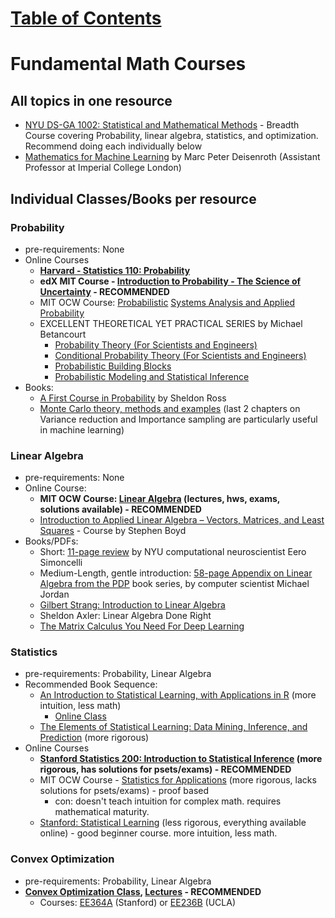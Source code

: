 # [Table of Contents](/ML-Brain-Resources)

# Fundamental Math Courses

## All topics in one resource
  * [NYU DS-GA 1002: Statistical and Mathematical Methods](https://cims.nyu.edu/~cfgranda/pages/DSGA1002_fall15/index.html) - Breadth Course covering Probability, linear algebra, statistics, and optimization. Recommend doing each individually below
  * [Mathematics for Machine Learning](https://mml-book.github.io/) by Marc Peter Deisenroth (Assistant Professor at Imperial College London)

## Individual Classes/Books per resource

### Probability

  * pre-requirements: None
  * Online Courses
    * [**Harvard - Statistics 110: Probability**](https://projects.iq.harvard.edu/stat110) 
    * **edX MIT Course - [Introduction to Probability - The Science of Uncertainty](ttps://courses.edx.org/courses/course-v1:MITx+6.041x_4+1T2017/course/) - RECOMMENDED**
    * MIT OCW Course: [Probabilistic](https://ocw.mit.edu/courses/electrical-engineering-and-computer-science/6-041sc-probabilistic-systems-analysis-and-applied-probability-fall-2013/) [Systems Analysis and Applied Probability](https://ocw.mit.edu/courses/electrical-engineering-and-computer-science/6-041sc-probabilistic-systems-analysis-and-applied-probability-fall-2013/)
    * EXCELLENT THEORETICAL YET PRACTICAL SERIES by Michael Betancourt
      * [Probability Theory (For Scientists and Engineers)](https://betanalpha.github.io/assets/case_studies/probability_theory.html)
      * [Conditional Probability Theory (For Scientists and Engineers)](https://betanalpha.github.io/assets/case_studies/conditional_probability_theory.html)
      * [Probabilistic Building Blocks](https://betanalpha.github.io/assets/case_studies/probability_densities.html)
      * [Probabilistic Modeling and Statistical Inference](https://betanalpha.github.io/assets/case_studies/modeling_and_inference.html)
  * Books: 
    * [A First Course in Probability](http://julio.staff.ipb.ac.id/files/2015/02/Ross_8th_ed_English.pdf) by Sheldon Ross
    * [Monte Carlo theory, methods and examples](https://statweb.stanford.edu/~owen/mc/) (last 2 chapters on Variance reduction and Importance sampling are particularly useful in machine learning)




### Linear Algebra

  * pre-requirements: None
  * Online Course: 
    * **MIT OCW Course: [Linear Algebra](https://ocw.mit.edu/courses/mathematics/18-06-linear-algebra-spring-2010/) (lectures, hws, exams, solutions available) - RECOMMENDED**
    * [Introduction to Applied Linear Algebra – Vectors, Matrices, and Least Squares](https://web.stanford.edu/~boyd/vmls/) - Course by Stephen Boyd
  * Books/PDFs:
    * Short: [11-page review](http://www.cns.nyu.edu/~eero/math-tools/Handouts/geomLinAlg.pdf) by NYU computational neuroscientist Eero Simoncelli
    * Medium-Length, gentle introduction: [58-page Appendix on Linear Algebra from the PDP](http://www.cns.nyu.edu/~eero/math-tools14/Handouts/linalg_jordan_86.pdf) book series, by computer scientist Michael Jordan
    * [Gilbert Strang: ](http://math.mit.edu/~gs/linearalgebra/)[Introduction to Linear Algebra](http://math.mit.edu/~gs/linearalgebra/)
    * Sheldon Axler: Linear Algebra Done Right
    * [The Matrix Calculus You Need For Deep Learning](http://parrt.cs.usfca.edu/doc/matrix-calculus/index.html)


### Statistics

  * pre-requirements: Probability, Linear Algebra
  * Recommended Book Sequence:
    * [An Introduction to Statistical Learning, with Applications in R](http://www-bcf.usc.edu/~gareth/ISL/) (more intuition, less math)
      * [Online Class](http://online.stanford.edu/course/statistical-learning-self-paced)
    * [The Elements of Statistical Learning: Data Mining, Inference, and Prediction](https://web.stanford.edu/~hastie/ElemStatLearn/) (more rigorous)
  * Online Courses
    * **[Stanford Statistics 200: Introduction to Statistical Inference](https://stats200.stanford.edu/index.html) (more rigorous, has solutions for psets/exams) - RECOMMENDED**
    * MIT OCW Course - [Statistics for Applications](https://ocw.mit.edu/courses/mathematics/18-443-statistics-for-applications-spring-2015/) (more rigorous, lacks solutions for psets/exams) - proof based
      * con: doesn't teach intuition for complex math. requires mathematical maturity.
    * [Stanford: Statistical Learning](http://online.stanford.edu/course/statistical-learning-self-paced) (less rigorous, everything available online) - good beginner course. more intuition, less math.




### Convex Optimization

  * pre-requirements: Probability, Linear Algebra
  * **[Convex Optimization Class](https://web.stanford.edu/~boyd/cvxbook/), [Lectures](http://stanford.edu/class/ee364a/lectures.html) - RECOMMENDED**
    * Courses: [EE364A](http://www.stanford.edu/class/ee364a) (Stanford) or [EE236B](http://www.ee.ucla.edu/ee236b) (UCLA)



  

